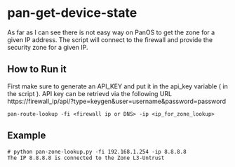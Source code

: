 # pan-get-device-state
As far as I can see there is not easy way on PanOS to get the zone for a given IP address.
The script will connect to the firewall and provide the security zone for a given IP.
## How to Run it
First make sure to generate an API_KEY and put it in the api_key variable ( in the script ).
API key can be retrievd via the following URL https://firewall_ip/api/?type=keygen&user=username&password=password 
```
pan-route-lookup -fi <firewall ip or DNS> -ip <ip_for_zone_lookup>
```

## Example
```
# python pan-zone-lookup.py -fi 192.168.1.254 -ip 8.8.8.8
The IP 8.8.8.8 is connected to the Zone L3-Untrust
```

